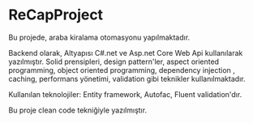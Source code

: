 # ReCapProject

Bu projede, araba kiralama otomasyonu yapılmaktadır. 

Backend olarak,
Altyapısı C#.net ve Asp.net Core Web Api kullanılarak yazılmıştır.
Solid prensipleri, design pattern'ler, aspect oriented programming, object oriented programming, dependency injection
, caching, performans yönetimi, validation gibi teknikler kullanılmaktadır.

Kullanılan teknolojiler: Entity framework, Autofac, Fluent validation'dır.

Bu proje clean code tekniğiyle yazılmıştır.
